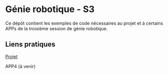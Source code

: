 # Génie robotique - S3

Ce dépôt contient les exemples de code nécessaires au projet et à certains APPs
de la troisième session de génie robotique.

## Liens pratiques

[Projet](Projet/)

APP4 (à venir)
